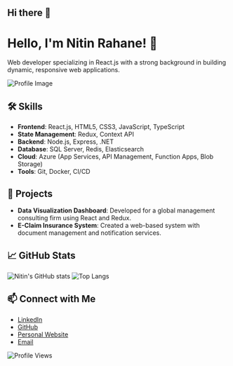 ## Hi there 👋

<!--
**nitinrahane/nitinrahane** is a ✨ _special_ ✨ repository because its `README.md` (this file) appears on your GitHub profile.

Here are some ideas to get you started:

- 🔭 I’m currently working on ...
- 🌱 I’m currently learning ...
- 👯 I’m looking to collaborate on ...
- 🤔 I’m looking for help with ...
- 💬 Ask me about ...
- 📫 How to reach me: ...
- 😄 Pronouns: ...
- ⚡ Fun fact: ...
-->

# Hello, I'm Nitin Rahane! 👋

Web developer specializing in React.js with a strong background in building dynamic, responsive web applications.

![Profile Image](https://nitinrahane.com/logo1.png)

## 🛠️ Skills
- **Frontend**: React.js, HTML5, CSS3, JavaScript, TypeScript
- **State Management**: Redux, Context API
- **Backend**: Node.js, Express, .NET
- **Database**: SQL Server, Redis, Elasticsearch
- **Cloud**: Azure (App Services, API Management, Function Apps, Blob Storage)
- **Tools**: Git, Docker, CI/CD

## 🌟 Projects
- **Data Visualization Dashboard**: Developed for a global management consulting firm using React and Redux.
- **E-Claim Insurance System**: Created a web-based system with document management and notification services.

## 📈 GitHub Stats
![Nitin's GitHub stats](https://github-readme-stats.vercel.app/api?username=your-username&show_icons=true&theme=radical)
![Top Langs](https://github-readme-stats.vercel.app/api/top-langs/?username=your-username&layout=compact)

## 📫 Connect with Me
- [LinkedIn](https://www.linkedin.com/in/nitinrahane)
- [GitHub](https://github.com/nitinrahane)
- [Personal Website](https://nitinrahane.com)
- [Email](mailto:nitin.rahane11@gmail.com)

![Profile Views](https://komarev.com/ghpvc/?username=your-username)


